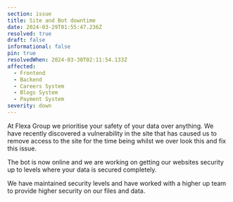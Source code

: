 ```yaml
---
section: issue
title: Site and Bot downtime
date: 2024-03-29T01:55:47.236Z
resolved: true
draft: false
informational: false
pin: true
resolvedWhen: 2024-03-30T02:11:54.133Z
affected:
  - Frontend
  - Backend
  - Careers System
  - Blogs System
  - Payment System
severity: down
---
```

At Flexa Group we prioritise your safety of your data over anything. We have recently discovered a vulnerability in the site that has caused us to remove access to the site for the time being whilst we over look this and fix this issue.

The bot is now online and we are working on getting our websites security up to levels where your data is secured completely.

W﻿e have maintained security levels and have worked with a higher up team to provide higher security on our files and data.